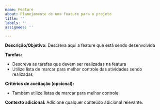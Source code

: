 ```yaml
---
name: Feature
about: Planejamento de uma feature para o projeto
title: ''
labels: ''
assignees: ''

---
```


**Descrição/Objetivo:**
Descreva aqui a feature que está sendo desenvolvida

**Tarefas:**
- Descreva as tarefas que devem ser realizadas na featura
- Utilize lista de marcar para melhor controle das atividades sendo realizadas


**Critérios de aceitação (opcional):**
- Também utilize listas de marcar para melhor controle

**Contexto adicional:**
Adicione qualquer conteúdo adicional relevante.
